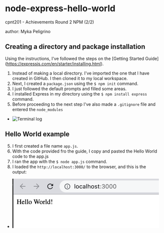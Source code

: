# node-express-hello-world
cpnt201 - Achievements Round 2 NPM (2/2)

author: Myka Peligrino

## Creating a directory and package installation
Using the instructions, I've followed the steps on the [Getting Started Guide] (https://expressjs.com/en/starter/installing.html). 
1. Instead of making a local directory. I've imported the one that I have created in GitHub. I then cloned it to my local workspace.
2. Next, I created a `package.json` using the `$ npm init` command.
3. I just followed the default prompts and filled some areas.
4. I installed Express in my directory using the `$ npm install express` command.
5. Before proceeding to the next step I've also made a `.gitignore` file and entered the `node_modules`
- ![Terminal log](assets/terminal-log-node.png)

## Hello World example
5. I first created a file name `app.js`.
6. With the code provided fro the guide, I copy and pasted the Hello World code to the app.js
7. I ran the app with the `$ node app.js` command. 
8. I loaded the `http://localhost:3000/` to the browser, and this is the output: 
- ![Hello World Output](assets/hello-world-output.png)
